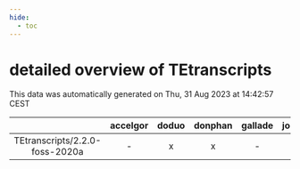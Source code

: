 ```yaml
---
hide:
  - toc
---
```


detailed overview of TEtranscripts
==================================


This data was automatically generated on Thu, 31 Aug 2023 at 14:42:57 CEST  

| |accelgor|doduo|donphan|gallade|joltik|skitty|swalot|victini|
| :---: | :---: | :---: | :---: | :---: | :---: | :---: | :---: | :---: |
|TEtranscripts/2.2.0-foss-2020a|-|x|x|-|x|x|x|x|
